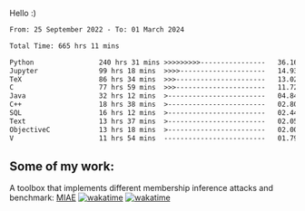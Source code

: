 Hello :)


<!--START_SECTION:waka-->

```txt
From: 25 September 2022 - To: 01 March 2024

Total Time: 665 hrs 11 mins

Python                240 hrs 31 mins >>>>>>>>>----------------   36.16 %
Jupyter               99 hrs 18 mins  >>>>---------------------   14.93 %
TeX                   86 hrs 34 mins  >>>----------------------   13.02 %
C                     77 hrs 59 mins  >>>----------------------   11.72 %
Java                  32 hrs 12 mins  >------------------------   04.84 %
C++                   18 hrs 38 mins  >------------------------   02.80 %
SQL                   16 hrs 12 mins  >------------------------   02.44 %
Text                  13 hrs 37 mins  >------------------------   02.05 %
ObjectiveC            13 hrs 18 mins  >------------------------   02.00 %
V                     11 hrs 54 mins  -------------------------   01.79 %
```

<!--END_SECTION:waka-->

## Some of my work: 

A toolbox that implements different membership inference attacks and benchmark: [MIAE](https://github.com/RPI-DSPlab) [![wakatime](https://wakatime.com/badge/user/18ac89f5-baf8-49e6-a5ee-d9272435ce3a/project/3e6541fd-578f-4d9d-9080-f2a42b2d10e1.svg)](https://wakatime.com/badge/user/18ac89f5-baf8-49e6-a5ee-d9272435ce3a/project/3e6541fd-578f-4d9d-9080-f2a42b2d10e1) [![wakatime](https://wakatime.com/badge/user/18ac89f5-baf8-49e6-a5ee-d9272435ce3a/project/5d5826e9-c6d6-4d86-8b00-0d1608c5f167.svg)](https://wakatime.com/badge/user/18ac89f5-baf8-49e6-a5ee-d9272435ce3a/project/5d5826e9-c6d6-4d86-8b00-0d1608c5f167)
